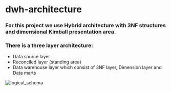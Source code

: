# dwh-architecture

### For this project we use Hybrid architecture with 3NF structures and dimensional Kimball presentation area.

### There is a three layer architecture:
- Data source layer
- Reconciled layer (standing area)
- Data warehouse layer which consist of 3NF layer, Dimension layer and Data marts

![logical_schema](https://github.com/Natalia-QA1/dwh-architecture/tree/fc0c3616627608269a156fc4d8f5acc63db78b51/assets/logical_schema.png)


